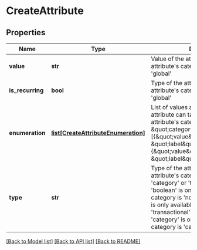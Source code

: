# CreateAttribute

## Properties
Name | Type | Description | Notes
------------ | ------------- | ------------- | -------------
**value** | **str** | Value of the attribute. Use only if the attribute&#39;s category is &#39;calculated&#39; or &#39;global&#39; | [optional] 
**is_recurring** | **bool** | Type of the attribute. Use only if the attribute&#39;s category is &#39;calculated&#39; or &#39;global&#39; | [optional] 
**enumeration** | [**list[CreateAttributeEnumeration]**](CreateAttributeEnumeration.md) | List of values and labels that the attribute can take. Use only if the attribute&#39;s category is \&quot;category\&quot;. For example, [{\&quot;value\&quot;:1, \&quot;label\&quot;:\&quot;male\&quot;}, {\&quot;value\&quot;:2, \&quot;label\&quot;:\&quot;female\&quot;}] | [optional] 
**type** | **str** | Type of the attribute. Use only if the attribute&#39;s category is &#39;normal&#39;, &#39;category&#39; or &#39;transactional&#39; ( type &#39;boolean&#39; is only available if the category is &#39;normal&#39; attribute, type &#39;id&#39; is only available if the category is &#39;transactional&#39; attribute &amp; type &#39;category&#39; is only available if the category is &#39;category&#39; attribute ) | [optional] 

[[Back to Model list]](../README.md#documentation-for-models) [[Back to API list]](../README.md#documentation-for-api-endpoints) [[Back to README]](../README.md)


